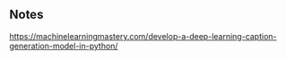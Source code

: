 

## Notes

https://machinelearningmastery.com/develop-a-deep-learning-caption-generation-model-in-python/
